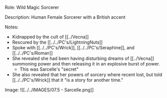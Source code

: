 Role: Wild Magic Sorcerer

Description: Human Female Sorcerer with a British accent

Notes:
- Kidnapped by the cult of [[../Vecna]]
- Rescured by the [[../../PC's/LightningNuts]]
- Spoke with [[../../PC's/Wrick]], [[../../PC's/Seraphine]], and [[../../PC's/Roman]]
- She revealed she had been having disturbing dreams of [[../Vecna]] summoning power and then releasing it in an explosive burst of power.
	- This was Sarcelle's "secret"
- She also revealed that her powers of sorcery where recent lost, but told [[../../PC's/Wrick]] that it "is a story for another time."

Image: 
![[../../IMAGES/07.5 - Sarcelle.png]]